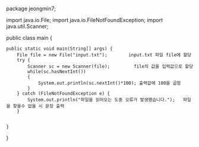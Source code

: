 package jeongmin7;

import java.io.File;
import java.io.FileNotFoundException;
import java.util.Scanner;

public class main {

	public static void main(String[] args) {
		File file = new File("input.txt");        input.txt 파일 file에 할당
		try {
			Scanner sc = new Scanner(file);         file의 값을 입력값으로 할당
			while(sc.hasNextInt())                  
			{
				System.out.println(sc.nextInt()*100); 출력값에 100을 곱함
			}
		} catch (FileNotFoundException e) {
			System.out.println("파일을 읽어오는 도중 오류가 발생했습니다.");   파일을 찾을수 없을 시 문장 출력
		}
		

	}

}

